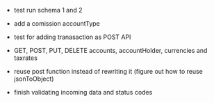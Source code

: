 
- test run schema 1 and 2
- add a comission accountType
- test for adding tranasaction as POST API


- GET, POST, PUT, DELETE accounts, accountHolder, currencies and taxrates


- reuse post function instead of rewriting it (figure out how to reuse jsonToObject)
- finish validating incoming data and status codes
